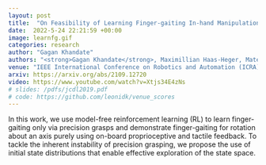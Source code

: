 ```yaml
---
layout: post
title:  "On Feasibility of Learning Finger-gaiting In-hand Manipulation using Intrinsic Sensing"
date:  2022-5-24 22:21:59 +00:00
image: learnfg.gif
categories: research
author: "Gagan Khandate"
authors: "<strong>Gagan Khandate</strong>, Maximillian Haas-Heger, Matei Ciocarlie"
venue: "IEEE International Conference on Robotics and Automation (ICRA)"
arxiv: https://arxiv.org/abs/2109.12720
video: https://www.youtube.com/watch?v=Xtjs34E4zNs
# slides: /pdfs/jcdl2019.pdf
# code: https://github.com/leonidk/venue_scores
---
```

In this work, we use model-free reinforcement learning (RL) to learn finger-gaiting only via precision grasps and demonstrate finger-gaiting for rotation about an axis purely using on-board proprioceptive and tactile feedback. To tackle the inherent instability of precision grasping, we propose the use of initial state distributions that enable effective exploration of the state space.